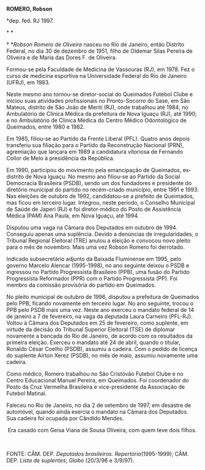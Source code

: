 **ROMERO, Robson**

\*dep. fed. RJ 1997.

* *

* **Robson Romero de Oliveira* nasceu no Rio de Janeiro, então Distrito
Federal, no dia 30 de dezembro de 1951, filho de Oldemar Silas Pereira
de Oliveira e de Maria das Dores F. de Oliveira.

Formou-se pela Faculdade de Medicina de Vassouras (RJ), em 1978. Fez o
curso de medicina esportiva na Universidade Federal do Rio de Janeiro
(UFRJ), em 1983.

Neste mesmo ano tornou-se diretor-social do Queimados Futebol Clube e
iniciou suas atividades profissionais no Pronto-Socorro do Sase, em São
Mateus, distrito de São João de Meriti (RJ), onde trabalhou até 1984; no
Ambulatório de Clínica Médica da prefeitura de Nova Iguaçu (RJ), até
1990; e no Ambulatório de Clínica Médica do Centro Médico Odontológico
de Queimados, entre 1980 e 1982.

Em 1985, filiou-se ao Partido da Frente Liberal (PFL). Quatro anos
depois transferiu sua filiação para o Partido da Reconstrução Nacional
(PRN), agremiação que lançara em 1989 a candidatura vitoriosa de
Fernando Collor de Melo à presidência da República.

Em 1990, participou do movimento pela emancipação de Queimados,
ex-distrito de Nova Iguaçu. No mesmo ano filiou-se ao Partido da Social
Democracia Brasileira (PSDB), sendo um dos fundadores e presidente do
diretório municipal do partido no recém-criado município, entre 1991 e
1993. Nas eleições de outubro de 1992, candidatou-se a prefeito de
Queimados, mas ficou em terceiro lugar. Integrou, neste período, o
Conselho Municipal de Saúde de Japeri (RJ) e foi diretor-médico do Posto
de Assistência Médica (PAM) Ana Paula, em Nova Iguaçu, até 1994.

Disputou uma vaga na Câmara dos Deputados em outubro de 1994. Conseguiu
apenas uma suplência. Devido a denúncias de irregularidades, o Tribunal
Regional Eleitoral (TRE) anulou a eleição e convocou novo pleito para o
mês de novembro. Mais uma vez Robson Romero foi derrotado.

Indicado subsecretário adjunto da Baixada Fluminense em 1995, pelo
governo Marcelo Alencar (1995-1998), no ano seguinte deixou o PSDB e
ingressou no Partido Progressista Brasileiro (PPB), uma fusão do Partido
Progressista Reformador (PPR) com o Partido Progressista (PP). Foi
membro da comissão provisória do partido em Queimados.

No pleito municipal de outubro de 1996, disputou a prefeitura de
Queimados pelo PPB, ficando novamente em terceiro lugar. No ano
seguinte, trocou o PPB pelo PSDB mais uma vez. Neste ano exerceu o
mandato federal de 14 de janeiro a 7 de fevereiro, na vaga da deputada
Laura Carneiro (PFL-RJ). Voltou à Câmara dos Deputados em 25 de
fevereiro, como suplente, em virtude da decisão do Tribunal Superior
Eleitoral (TSE) de diplomar novamente a bancada do Rio de Janeiro, de
acordo com os resultados da primeira eleição. Exerceu o mandato até 24
de abril, quando o titular, Ronaldo César Coelho (PSDB), assumiu a
cadeira. Com o pedido de licença do suplente Aírton Xerez (PSDB), no mês
de maio, assumiu novamente uma cadeira.

Como médico, Romero trabalhou no São Cristóvão Futebol Clube e no Centro
Educacional Manuel Pereira, em Queimados. Foi coordenador do Posto da
Cruz Vermelha Brasileira e vice-presidente da Associação de Futebol
Matinal.

Faleceu no Rio de Janeiro, no dia 2 de setembro de 1997, em desastre de
automóvel, quando ainda exercia o mandato na Câmara dos Deputados. Sua
cadeira foi ocupada por Cândido Mendes.

 Era casado com Geisa Viana de Sousa Oliveira, com quem teve dois
filhos.

 

FONTE: CÂM. DEP. *Deputados brasileiros. Repertório*(1995-1999); CÂM.
DEP. *Lista de suplentes*; *Globo* (20/3/96 e 3/9/97).

 
